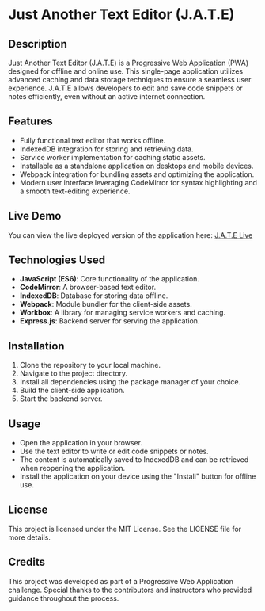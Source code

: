 # Just Another Text Editor (J.A.T.E)

## Description

Just Another Text Editor (J.A.T.E) is a Progressive Web Application (PWA) designed for offline and online use. This single-page application utilizes advanced caching and data storage techniques to ensure a seamless user experience. J.A.T.E allows developers to edit and save code snippets or notes efficiently, even without an active internet connection.

## Features

- Fully functional text editor that works offline.
- IndexedDB integration for storing and retrieving data.
- Service worker implementation for caching static assets.
- Installable as a standalone application on desktops and mobile devices.
- Webpack integration for bundling assets and optimizing the application.
- Modern user interface leveraging CodeMirror for syntax highlighting and a smooth text-editing experience.

## Live Demo

You can view the live deployed version of the application here: [J.A.T.E Live](https://one9-pwa-1tpq.onrender.com/)

## Technologies Used

- **JavaScript (ES6)**: Core functionality of the application.
- **CodeMirror**: A browser-based text editor.
- **IndexedDB**: Database for storing data offline.
- **Webpack**: Module bundler for the client-side assets.
- **Workbox**: A library for managing service workers and caching.
- **Express.js**: Backend server for serving the application.

## Installation

1. Clone the repository to your local machine.
2. Navigate to the project directory.
3. Install all dependencies using the package manager of your choice.
4. Build the client-side application.
5. Start the backend server.

## Usage

- Open the application in your browser.
- Use the text editor to write or edit code snippets or notes.
- The content is automatically saved to IndexedDB and can be retrieved when reopening the application.
- Install the application on your device using the "Install" button for offline use.

## License

This project is licensed under the MIT License. See the LICENSE file for more details.

## Credits

This project was developed as part of a Progressive Web Application challenge. Special thanks to the contributors and instructors who provided guidance throughout the process.
